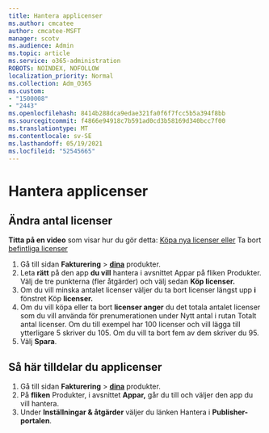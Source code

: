 ```yaml
---
title: Hantera applicenser
ms.author: cmcatee
author: cmcatee-MSFT
manager: scotv
ms.audience: Admin
ms.topic: article
ms.service: o365-administration
ROBOTS: NOINDEX, NOFOLLOW
localization_priority: Normal
ms.collection: Adm_O365
ms.custom:
- "1500008"
- "2443"
ms.openlocfilehash: 8414b288dca9edae321fa0f6f7fcc5b5a394f8bb
ms.sourcegitcommit: f4866e94918c7b591ad0cd3b58169d340bcc7f00
ms.translationtype: MT
ms.contentlocale: sv-SE
ms.lasthandoff: 05/19/2021
ms.locfileid: "52545665"
---
```

# <a name="manage-app-licenses"></a>Hantera applicenser

## <a name="to-change-license-quantity"></a>Ändra antal licenser

**Titta på en video** som visar hur du gör detta: [Köpa nya licenser eller](https://go.microsoft.com/fwlink/p/?linkid=2154857) Ta bort [befintliga licenser](https://go.microsoft.com/fwlink/p/?linkid=2154938)

1. Gå till sidan **Fakturering**  >  **[dina](https://go.microsoft.com/fwlink/p/?linkid=842054)** produkter.
2. Leta **rätt** på den app **du vill** hantera i avsnittet Appar på fliken Produkter. Välj de tre punkterna (fler åtgärder) och välj sedan **Köp licenser.**
3. Om du vill minska antalet licenser väljer du ta bort licenser längst upp **i** fönstret Köp **licenser.**
4. Om du vill köpa eller ta  bort **licenser anger** du det totala antalet licenser som du vill använda för prenumerationen under Nytt antal i rutan Totalt antal licenser. Om du till exempel har 100 licenser och vill lägga till ytterligare 5 skriver du 105. Om du vill ta bort fem av dem skriver du 95.
5. Välj **Spara**.

## <a name="to-assign-app-licenses"></a>Så här tilldelar du applicenser

1. Gå till sidan **Fakturering**  >  **[dina](https://go.microsoft.com/fwlink/p/?linkid=842054)** produkter.
2. På **fliken** Produkter, i avsnittet **Appar,** går du till och väljer den app du vill hantera.
3. Under **Inställningar & åtgärder** väljer du länken Hantera i **Publisher-portalen**.